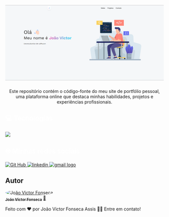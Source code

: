  <p align="center" >
    <img src="./public/ilustracao.png">
</p>

###

<p align="center">Este repositório contém o código-fonte do meu site de portfólio pessoal, uma plataforma online que destaca minhas habilidades, projetos e experiências profissionais.</p>

###

<h2 align="left" style="color:white;" >💻 Tecnologias </h2>

###

<div align="left">
  <a href="#">
    <img src="https://skillicons.dev/icons?i=git,js,react,tailwind,vite,github&theme=dark" />
  </a>
 
</div>

###

<h2 align="left" style="color:white;" >🌐 Minhas redes sociais</h2>

###

  <a href="https://github.com/joao-victor-fonseca" target="_blank">
    <img src="https://skillicons.dev/icons?i=github&theme=dark" width="52" height="40" alt="Git Hub"  />
  </a>
  <a href="https://www.linkedin.com/in/jo%C3%A3o-victor-fonseca-assis-b17516207/" target="_blank">
    <img src="https://skillicons.dev/icons?i=linkedin&theme=dark" width="52" height="40" alt="linkedin"   /> 
  </a>
  <a href="mailto:joaovictorfosecaassis@gmail.com" target="_blank">
    <img src="https://skillicons.dev/icons?i=gmail&theme=dark" width="52" height="40" alt="gmail logo"  />
  </a>

###

## Autor

<a href="https://github.com/account" align="center" >
 <img style="border-radius:50%" src="https://avatars.githubusercontent.com/u/84512746?v=4" width="100px;" alt="João Victor Fonseca" />
 <br />
 <sub><b>João Victor Fonseca</b></sub></a> <a href="https://github.com/joao-victor-fonseca" title="perfil">🚀
 </a>

Feito com ❤️ por João Victor Fonseca Assis 👋🏽 Entre em contato!

